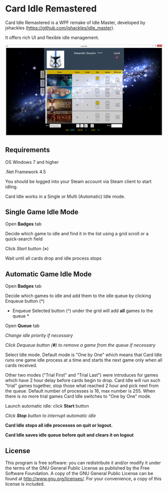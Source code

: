 ﻿Card Idle Remastered
===========

Card Idle Remastered is a WPF remake of Idle Master, developed by jshackles (https://github.com/jshackles/idle_master). 

It offers rich UI and flexible idle management.

![](https://github.com/AlexanderSharykin/CardIdleRemastered/blob/master/Card_Idle_Main_Page.png)

Requirements
-------

OS Windows 7 and higher

.Net Framework 4.5

You should be logged into your Steam account via Steam client to start idling.

Card Idle works in a Single or Multi (Automatic) Idle mode.

Single Game Idle Mode
-------

Open **Badges** tab

Decide which game to idle and find it in the list using a grid scroll or a quick-search field

Click *Start* button (**>**)

Wait until all cards drop and idle process stops

Automatic Game Idle Mode
-------

Open **Badges** tab

Decide which games to idle and add them to the idle queue by clicking Enqueue button (**^**)

* Enqueue Selected button (^) under the grid will add **all** games to the queue *

Open **Queue** tab

*Change idle priority if necessary*

*Click Dequeue button (**#**) to remove a game from the queue if necessary*

Select Idle mode. Default mode is "One by One" which means that Card Idle runs one game idle process at a time and starts the next game only when all cards received. 

Other two modes ("Trial First" and "Trial Last") were introduces for games which have 2 hour delay before cards begin to drop. Card Idle will run such "trial" games together, stop those what reached 2 hour and pick next from the queue. Default number of processes is 16, max number is 255. When there is no more trial games Card Idle switches to "One by One" mode.

Launch automatic idle: click **Start** button

*Click **Stop** button to interrupt automatic idle*

**Card Idle stops all idle processes on quit or logout.**

**Card Idle saves idle queue before quit and clears it on logout**

License
-------

This program is free software: you can redistribute it and/or modify it under the terms of the GNU General Public License as published by the Free Software Foundation.  A copy of the GNU General Public License can be found at http://www.gnu.org/licenses/. For your convenience, a copy of this license is included.